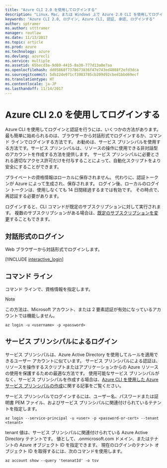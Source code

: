 ```yaml
---
title: "Azure CLI 2.0 を使用してログインする"
description: "Linux、Mac、または Windows 上で Azure 2.0 CLI を使用してログインします。"
keywords: "Azure CLI 2.0, ログイン, Azure CLI, 認証, 承認, ログインする"
author: sptramer
ms.author: stttramer
manager: routlaw
ms.date: 11/13/2017
ms.topic: article
ms.prod: azure
ms.technology: azure
ms.devlang: azurecli
ms.service: multiple
ms.assetid: 65becd3a-9d69-4415-8a30-777d13a0e7aa
ms.openlocfilehash: dd05868f7378673836f47e743ed4088f2efd3dca
ms.sourcegitcommit: 5db22de971cf3983785cb209d92cbed1bbd69ecf
ms.translationtype: HT
ms.contentlocale: ja-JP
ms.lasthandoff: 11/14/2017
---
```

# <a name="log-in-with-azure-cli-20"></a>Azure CLI 2.0 を使用してログインする

Azure CLI を使用してログインと認証を行うには、いくつかの方法があります。 最も簡単に始められるのは、ブラウザーから対話形式でログインするか、コマンド ラインでログインする方法です。 お勧めは、サービス プリンシパルを使用する方法です。サービス プリンシパルは、リソースの操作に使用できる非対話型のアカウントを作成する方法を提供します。 サービス プリンシパルに必要とされる適切なアクセス許可だけを付与することによって、自動化スクリプトをより安全にすることができます。 

プライベートの資格情報はローカルに保存されません。 代わりに、認証トークンが Azure によって生成され、保存されます。 ログイン後、ローカルのログイン トークンは、使用しなくても 14 日間経過するまでは有効です。 その時点で、再認証する必要があります。

ログインすると、CLI コマンドが既定のサブスクリプションに対して実行されます。 複数のサブスクリプションがある場合は、[既定のサブスクリプションを変更](manage-azure-subscriptions-azure-cli.md)することもできます。

## <a name="interactive-log-in"></a>対話形式のログイン

Web ブラウザーから対話形式でログインします。

[!INCLUDE [interactive_login](includes/interactive-login.md)]

## <a name="command-line"></a>コマンド ライン

コマンド ラインで、資格情報を指定します。

> [!Note]
> この方法は、Microsoft アカウント、または 2 要素認証が有効になっているアカウントでは機能しません。

```azurecli-interactive
az login -u <username> -p <password>
```

## <a name="logging-in-with-a-service-principal"></a>サービス プリンシパルによるログイン

サービス プリンシパルは、Azure Active Directory を使用してルールを適用できるユーザー アカウントに似ています。
サービス プリンシパルによる認証は、リソースを操作するスクリプトまたはアプリケーションからの Azure リソースの使用を保護するための最適な方法です。 使用可能なサービス プリンシパルがなく、サービス プリンシパルを作成する場合は、[Azure CLI を使用した Azure サービス プリンシパルの作成](create-an-azure-service-principal-azure-cli.md)に関する記事をご覧ください。

サービス プリンシパルでログインするには、ユーザー名、パスワードまたは証明書 PEM ファイル、およびサービス プリンシパルに関連付けられているテナントを指定します。

```azurecli-interactive
az login --service-principal -u <user> -p <password-or-cert> --tenant <tenant>
```

tenant 値は、サービス プリンシパルに関連付けられている Azure Active Directory テナントです。 値として、.onmicrosoft.com ドメイン、またはテナントの Azure オブジェクト ID を指定できます。
現在のログインのテナント オブジェクト ID を取得するには、次のコマンドを使用します。

```azurecli
az account show --query 'tenanatId' -o tsv
```

